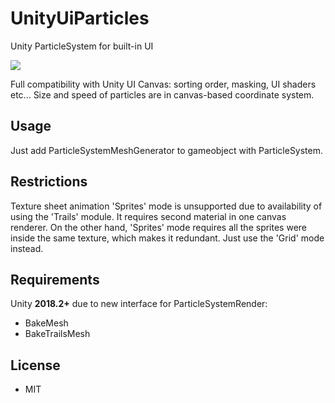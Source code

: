 # UnityUiParticles
Unity ParticleSystem for built-in UI

[![](https://img.shields.io/badge/requirement-Unity%202018.2%2B-green.svg)](https://unity3d.com)

Full compatibility with Unity UI Canvas: sorting order, masking, UI shaders etc...
Size and speed of particles are in canvas-based coordinate system.

## Usage
Just add ParticleSystemMeshGenerator to gameobject with ParticleSystem.

## Restrictions
Texture sheet animation 'Sprites' mode is unsupported due to availability of using the
'Trails' module. It requires second material in one canvas renderer.
On the other hand, 'Sprites' mode requires all the sprites were inside the same texture, which makes it redundant.
Just use the 'Grid' mode instead.

## Requirements
Unity **2018.2+** due to new interface for ParticleSystemRender:
* BakeMesh
* BakeTrailsMesh

## License
* MIT
